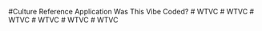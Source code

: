 #Culture Reference Application  
Was This Vibe Coded?
 
 
#   W T V C  
 #   W T V C  
 #   W T V C  
 #   W T V C  
 #   W T V C  
 #   W T V C  
 